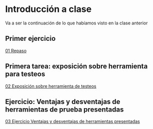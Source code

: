 # Introducción a clase
Va a ser la continuación de lo que habíamos visto en la clase anterior
## Primer ejercicio
[01 Repaso](Actividades/01%20Repaso.md)

## Primera tarea: exposición sobre herramienta para testeos
[02 Exposición sobre herramienta de testeos](Actividades/02%20Exposición%20sobre%20herramienta%20de%20testeos.md)

## Ejercicio: Ventajas y desventajas de herramientas de prueba presentadas
[03 Ejercicio Ventajas y desventajas de herramientas presentadas](Actividades/03%20Ejercicio%20Ventajas%20y%20desventajas%20de%20herramientas%20presentadas.md)
